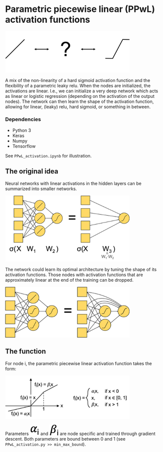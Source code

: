 # Parametric piecewise linear (PPwL) activation functions

<img src="assets/various_fns.png" width="400px">

A mix of the non-linearity of a hard sigmoid activation function and the
flexibility of a parametric leaky relu. When the nodes are initialized, the
activations are linear. I.e., we can initialize a very deep network which acts
as linear or logistic regression (depending on the activation of the output
nodes). The network can then learn the shape of the activation function,
allowing for linear, (leaky) relu, hard sigmoid, or something in between.

### Dependencies
   - Python 3
   - Keras
   - Numpy
   - Tensorflow
   
See ``PPwL_activation.ipynb`` for illustration. 

## The original idea

Neural networks with linear activations in the hidden layers can be summarized into smaller networks.

<img src="assets/NN_equiv1.png" width="400px">

The network could learn its optimal architecture by tuning the shape of its activation
functions. Those nodes with activation functions that are approximately linear at the end of the
training can be dropped.

<img src="assets/NN_equiv2.png" width="400px">

## The function

For node i, the parametric piecewise linear activation function takes the form:

<img src="assets/PPwL_fn.png" width="400px">

Parameters <img src="assets/ai.png" width="30px"> and <img src="assets/bi.png" width="30px"> are node specific and trained through gradient descent. Both parameters are bound between 0 and 1 (see ``PPwL_activation.py >> min_max_bound``).
